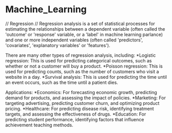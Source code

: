 # Machine_Learning

// Regression //
Regression analysis is a set of statistical processes for estimating the relationships between a 
dependent variable (often called the 'outcome' or 'response' variable, or a 'label' in machine learning parlance) 
and one or more independent variables (often called 'predictors', 'covariates', 'explanatory variables' or 'features').

There are many other types of regression analysis, including:
    *Logistic regression: This is used for predicting categorical outcomes, such as whether or not a customer will buy a product.
    *Poisson regression: This is used for predicting counts, such as the number of customers who visit a website in a day.
    *Survival analysis: This is used for predicting the time until an event occurs, such as the time until a patient dies.

Applications:
   *Economics: For forecasting economic growth, predicting demand for products, and assessing the impact of policies.
   *Marketing: For targeting advertising, predicting customer churn, and optimizing product pricing.
   *Healthcare: For predicting disease risk, identifying treatment targets, and assessing the effectiveness of drugs.
   *Education: For predicting student performance, identifying factors that influence achievement teaching methods.
